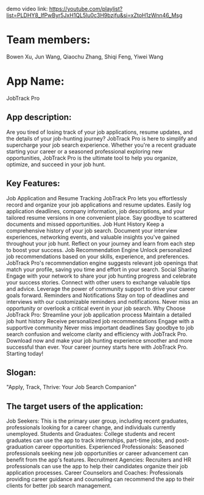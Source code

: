 demo video link: https://youtube.com/playlist?list=PLDHY8_IfPwByr5JxH1QL5lu0c3H9bzjfu&si=xZtoH1zWnn46_Msg
# Team members:
Bowen Xu, Jun Wang, Qiaochu Zhang, Shiqi Feng, Yiwei Wang
# App Name:
JobTrack Pro
## App description:
Are you tired of losing track of your job applications, resume updates, and the details of your job-hunting journey? JobTrack Pro is here to simplify and supercharge your job search experience. Whether you're a recent graduate starting your career or a seasoned professional exploring new opportunities, JobTrack Pro is the ultimate tool to help you organize, optimize, and succeed in your job hunt.
## Key Features:
Job Application and Resume Tracking JobTrack Pro lets you effortlessly record and organize your job applications and resume updates. Easily log application deadlines, company information, job descriptions, and your tailored resume versions in one convenient place. Say goodbye to scattered documents and missed opportunities.
Job Hunt History Keep a comprehensive history of your job search. Document your interview experiences, networking events, and valuable insights you've gained throughout your job hunt. Reflect on your journey and learn from each step to boost your success.
Job Recommendation Engine Unlock personalized job recommendations based on your skills, experience, and preferences. JobTrack Pro's recommendation engine suggests relevant job openings that match your profile, saving you time and effort in your search.
Social Sharing Engage with your network to share your job hunting progress and celebrate your success stories. Connect with other users to exchange valuable tips and advice. Leverage the power of community support to drive your career goals forward.
Reminders and Notifications Stay on top of deadlines and interviews with our customizable reminders and notifications. Never miss an opportunity or overlook a critical event in your job search.
Why Choose JobTrack Pro:
Streamline your job application process
Maintain a detailed job hunt history
Receive personalized job recommendations
Engage with a supportive community
Never miss important deadlines
Say goodbye to job search confusion and welcome clarity and efficiency with JobTrack Pro. Download now and make your job hunting experience smoother and more successful than ever. Your career journey starts here with JobTrack Pro. Starting today!

## Slogan: 
"Apply, Track, Thrive: Your Job Search Companion"

## The target users of the application:
Job Seekers: This is the primary user group, including recent graduates, professionals looking for a career change, and individuals currently unemployed.
Students and Graduates: College students and recent graduates can use the app to track internships, part-time jobs, and post-graduation career opportunities.
Experienced Professionals: Seasoned professionals seeking new job opportunities or career advancement can benefit from the app's features.
Recruitment Agencies: Recruiters and HR professionals can use the app to help their candidates organize their job application processes.
Career Counselors and Coaches: Professionals providing career guidance and counseling can recommend the app to their clients for better job search management.

